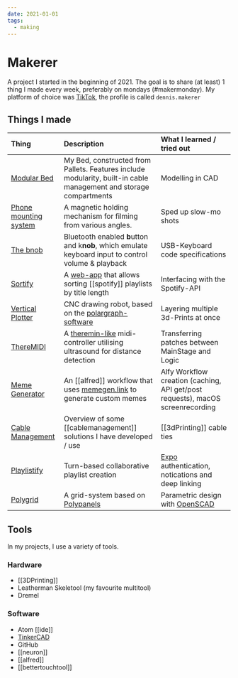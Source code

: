 ```yaml
---
date: 2021-01-01
tags:
  - making
---
```


# Makerer

A project I started in the beginning of 2021. The goal is to share (at least) 1 thing I made every week, preferably on mondays (#makermonday). My platform of choice was [TikTok](https://www.tiktok.com/@dennis.makerer), the profile is called `dennis.makerer`

## Things I made

| Thing | Description | What I learned / tried out |
| :------------- | :------------- | :------------- |
| [Modular Bed](https://www.tiktok.com/@dennis.makerer/video/6914029186491485442)     | My Bed, constructed from Pallets. Features include modularity, built-in cable management and storage compartments   | Modelling in CAD |
| [Phone mounting system](https://www.tiktok.com/@dennis.makerer/video/6916605724298693889) | A magnetic holding mechanism for filming from various angles.  | Sped up slow-mo shots |
| [The bnob](https://www.tiktok.com/@dennis.makerer/video/6919191505525689601) | Bluetooth enabled **b**utton and k**nob**, which emulate keyboard input to control volume & playback | USB-Keyboard code specifications |
| [Sortify](https://www.tiktok.com/@dennis.makerer/video/6919191505525689601) | A [web-app](https://muensterer.xyz/sortify) that allows sorting [[spotify]] playlists by title length | Interfacing with the Spotify-API |
| [Vertical Plotter](https://www.tiktok.com/@dennis.makerer/video/6924422038841052421) | CNC drawing robot, based on the [polargraph-software](http://www.polargraph.co.uk/) | Layering multiple 3d-Prints at once |
| [ThereMIDI](https://vm.tiktok.com/ZMedVtnFB/) | A [theremin-like](https://gitHub.com/dnnsmnstrr/theremidi) midi-controller utilising ultrasound for distance detection | Transferring patches between MainStage and Logic |
| [Meme Generator](https://www.tiktok.com/@dennis.makerer/video/6929274142013345029) | An [[alfred]] workflow that uses [memegen.link](https:/memegen.link) to generate custom memes| Alfy Workflow creation (caching, API get/post requests), macOS screenrecording  |
| [Cable Management](https://www.tiktok.com/@dennis.makerer/video/6932186627842362629) | Overview of some [[cablemanagement]] solutions I have developed / use | [[3dPrinting]] cable ties |
| [Playlistify](https://www.tiktok.com/@dennis.makerer/video/6934832824415538437) | Turn-based collaborative playlist creation | [Expo](https://expo.io) authentication, notications and deep linking |
| [Polygrid](https://www.tiktok.com/@dennis.makerer/video/6939996033472597253) | A grid-system based on [Polypanels](https://www.makeanything.design/polypanels) | Parametric design with [OpenSCAD](https://www.openscad.org/) |

## Tools
In my projects, I use a variety of tools.

### Hardware
- [[3DPrinting]]
- Leatherman Skeletool (my favourite multitool)
- Dremel

### Software
- Atom [[ide]]
- [TinkerCAD](https://tinkercad.com)
- GitHub
- [[neuron]]
- [[alfred]]
- [[bettertouchtool]]
